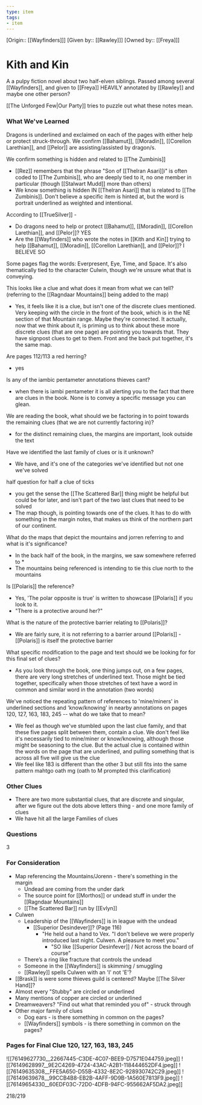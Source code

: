 ```yaml
---
type: item
tags:
- item
---
```

[Origin:: [[Wayfinders]]]
[Given by:: [[Rawley]]]
[Owned by:: [[Freya]]]

# Kith and Kin 
A a pulpy fiction novel about two half-elven siblings. Passed among several [[Wayfinders]], and given to [[Freya]] HEAVILY annotated by [[Rawley]] and maybe one other person? 

[[The Unforged Few|Our Party]] tries to puzzle out what these notes mean. 

### What We've Learned

Dragons is underlined and exclaimed on each of the pages with either help or protect struck-through. We confirm [[Bahamut]], [[Moradin]], [[Corellon Larethian]], and [[Pelor]] are assisting/assisted by dragon/s. 

We confirm something is hidden and related to [[The Zumbinis]]
* [[Rez]] remembers that the phrase  "Son of [[Thelran Asari]]i" is often coded to [[The Zumbinis]], who are deeply tied to it, no one member in particular (though [[Stalwart Mudd]] more than others)
* We know something is hidden IN [[Thelran Asari]] that is related to [[The Zumbinis]]. Don't believe a specific item is hinted at, but the word is portrait underlined as weighted and intentional. 

According to [[TrueSilver]] -
* Do dragons need to help or protect [[Bahamut]], [[Moradin]], [[Corellon Larethian]], and [[Pelor]]? YES
* Are the [[Wayfinders]] who wrote the notes in [[Kith and Kin]] trying to help [[Bahamut]], [[Moradin]], [[Corellon Larethian]], and [[Pelor]]? I BELIEVE SO

Some pages flag the words: Everpresent, Eye, Time, and Space. It's also thematically tied to the character Culwin, though we're unsure what that is conveying. 

This looks like a clue and what does it mean from what we can tell? (referring to the [[Ragndaar Mountains]] being added to the map)
* Yes, it feels like it is a clue, but isn't one of the discrete clues mentioned. Very keeping with the circle in the front of the book, which is in the NE section of that Mountain range. Maybe they're connected. It actually, now that we think about it, is priming us to think about these more discrete clues (that are one page) are pointing you towards that. They have signpost clues to get to them. Front and the back put together, it's the same map. 

Are pages 112/113 a red herring?
* yes 

Is any of the iambic pentameter annotations thieves cant?
* when there is iambi pentameter it is all alerting you to the fact that there are clues in the book. None is to convey a specific message you can glean.

We are reading the book, what should we be factoring in to point towards the remaining clues (that we are not currently factoring in)?
* for the distinct remaining clues, the margins are important, look outside the text

Have we identified the last family of clues or is it unknown?
* We have, and it's one of the categories we've identified but not one we've solved

half question for half a clue of ticks
* you get the sense the [[The Scattered Bar]] thing might be helpful but could be for later, and isn't part of the two last clues that need to be solved
* The map though, is pointing towards one of the clues. It has to do with something in the margin notes, that makes us think of the northern part of our continent.

What do the maps that depict the mountains and jorren referring to and what is it's significance? 
* In the back half of the book, in the margins, we saw somewhere referred to *
* The mountains being referenced is intending to tie this clue north to the mountains 

Is [[Polaris]] the reference?
* Yes, 'The polar opposite is true' is written to showcase [[Polaris]] if you look to it. 
* "There is a protective around her?" 

What is the nature of the protective barrier relating to [[Polaris]]? 
* We are fairly sure, it is not referring to a barrier around [[Polaris]] - [[Polaris]] is itself the protective barrier

What specific modification to the page and text should we be looking for for this final set of clues?
* As you look through the book, one thing jumps out, on a few pages, there are very long stretches of underlined text. Those might be tied together, specifically when those stretches of text have a word in common and similar word in the annotation (two words)

We've noticed the repeating pattern of references to 'mine/miners' in underlined sections and  'know/knowing' in nearby annotations on pages 120, 127, 163, 183, 245 -- what do we take that to mean?
* We feel as though we've stumbled upon the last clue family, and that these five pages split between them, contain a clue. We don't feel like it's necessarily tied to mine/miner or know/knowing, although those might be seasoning to the clue. But the actual clue is contained within the words on the page that are underlined, and pulling something that is across all five will give us the clue 
* We feel like 183 is different than the other 3 but still fits into the same pattern
mahtgo oath mg (oath to M prompted this clarification)

### Other Clues
* There are two more substantial clues, that are discrete and singular, after we figure out the dots above letters thing - and one more family of clues
* We have hit all the large Families of clues 

### Questions
3

### For Consideration
* Map referencing the Mountains/Jorenn - there's something in the margin 
	* Undead are coming from the under dark 
	* The source point for [[Morthos]] or undead stuff in under the [[Ragndaar Mountains]] 
	* [[The Scattered Bar]] run by [[Evlyn]]
* Culwen
	* Leadership of the [[Wayfinders]] is in league with the undead
		* [[Superior Desindever]]? (Page 116)
			* "He held out a hand to Vex. "I don't believe we were properly introduced last night. Culwen. A pleasure to meet you." 
				* "SO like [[Superior Desinfever]] / Not across the board of course"
	* There’s a ring like fracture that controls the undead
	* Someone in the [[Wayfinders]] is skimming  / smuggling
	* [[Rawley]] spells Culwen with an 'I' not 'E'?
* [[Brask]] is were some thieves guild is centered? Maybe [[The Silver Hand]]?
* Almost every "Stubby" are circled or underlined
* Many mentions of copper are circled or underlined
* Dreamweavers? "Find out what that reminded you of" - struck through 
* Other major family of clues
	* Dog ears - is there something in common on the pages? 
	* [[Wayfinders]] symbols - is there something in common on the pages? 


### Pages for Final Clue 120, 127, 163, 183, 245

![[76149627730__22667445-C3DE-4C07-BEE9-D7571E044759.jpeg]]
![[76149628997__9E2C4269-4724-43AC-A2B1-118444652DF4.jpeg]]
![[76149635308__FFE5A650-D55B-4332-8E2C-928930742C29.jpeg]]
![[76149639678__99CCB4B8-EB2B-4AFF-9D9B-1A560E7813F9.jpeg]]
![[76149654330__60EDF03C-72D0-4DFB-94FC-955662AF5DA2.jpeg]]

218/219



